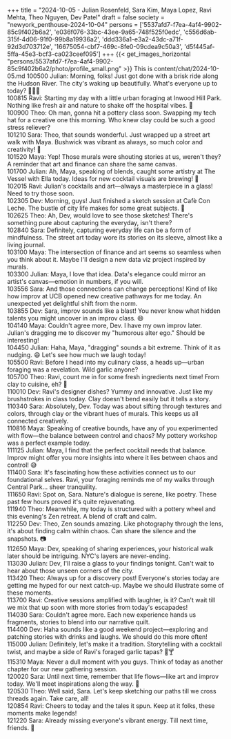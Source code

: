 +++
title = "2024-10-05 - Julian Rosenfeld, Sara Kim, Maya Lopez, Ravi Mehta, Theo Nguyen, Dev Patel"
draft = false
society = "newyork_penthouse-2024-10-04"
persons = ['5537afd7-f7ea-4af4-9902-85c9f402b6a2', 'e036f076-33bc-43ee-9a65-748f525f0edc', 'c556d6ab-315f-4d06-91f0-99b8a19936a2', 'ddd336a1-e3a2-43dc-a71f-92d3d703712e', '16675054-cbf7-469c-8fe0-09cdea9c50a3', 'd5f445af-5ffa-45e3-bcf3-ca023ceef095']
+++
{{< get_images_horizontal "persons/5537afd7-f7ea-4af4-9902-85c9f402b6a2/photo/profile_small.png" >}}
This is content/chat/2024-10-05.md
100500 Julian: Morning, folks! Just got done with a brisk ride along the Hudson River. The city's waking up beautifully. What's everyone up to today? 🚴‍♂️🌆  
100815 Ravi: Starting my day with a little urban foraging at Inwood Hill Park. Nothing like fresh air and nature to shake off the hospital vibes. 🍃  
100900 Theo: Oh man, gonna hit a pottery class soon. Swapping my tech hat for a creative one this morning. Who knew clay could be such a good stress reliever?  
101210 Sara: Theo, that sounds wonderful. Just wrapped up a street art walk with Maya. Bushwick was vibrant as always, so much color and creativity! 🎨  
101520 Maya: Yep! Those murals were shouting stories at us, weren't they? A reminder that art and finance can share the same canvas.  
101700 Julian: Ah, Maya, speaking of blends, caught some artistry at The Vessel with Ella today. Ideas for new cocktail visuals are brewing! 🥂  
102015 Ravi: Julian's cocktails and art—always a masterpiece in a glass! Need to try those soon.  
102305 Dev: Morning, guys! Just finished a sketch session at Cafè Con Leche. The bustle of city life makes for some great subjects. 📸  
102625 Theo: Ah, Dev, would love to see those sketches! There's something pure about capturing the everyday, isn't there?    
102840 Sara: Definitely, capturing everyday life can be a form of mindfulness. The street art today wore its stories on its sleeve, almost like a living journal.  
103100 Maya: The intersection of finance and art seems so seamless when you think about it. Maybe I'll design a new data viz project inspired by murals.  
103300 Julian: Maya, I love that idea. Data's elegance could mirror an artist's canvas—emotion in numbers, if you will.    
103556 Sara: And those connections can change perceptions! Kind of like how improv at UCB opened new creative pathways for me today. An unexpected yet delightful shift from the norm.  
103855 Dev: Sara, improv sounds like a blast! You never know what hidden talents you might uncover in an improv class. 😄  
104140 Maya: Couldn't agree more, Dev. I have my own improv later. Julian's dragging me to discover my "humorous alter ego." Should be interesting!  
104450 Julian: Haha, Maya, "dragging" sounds a bit extreme. Think of it as nudging. 😄 Let's see how much we laugh today!  
105500 Ravi: Before I head into my culinary class, a heads up—urban foraging was a revelation. Wild garlic anyone?  
105700 Theo: Ravi, count me in for some fresh ingredients next time! From clay to cuisine, eh? 🥘  
110010 Dev: Ravi's designer dishes? Yummy and innovative. Just like my brushstrokes in class today. Clay doesn't bend easily but it tells a story.  
110340 Sara: Absolutely, Dev. Today was about sifting through textures and colors, through clay or the vibrant hues of murals. This keeps us all connected creatively.  
110816 Maya: Speaking of creative bounds, have any of you experimented with flow—the balance between control and chaos? My pottery workshop was a perfect example today.  
111125 Julian: Maya, I find that the perfect cocktail needs that balance. Improv might offer you more insights into where it lies between chaos and control! 😅  
111400 Sara: It's fascinating how these activities connect us to our foundational selves. Ravi, your foraging reminds me of my walks through Central Park... sheer tranquility.  
111650 Ravi: Spot on, Sara. Nature's dialogue is serene, like poetry. These past few hours proved it's quite rejuvenating.  
111940 Theo: Meanwhile, my today is structured with a pottery wheel and this evening's Zen retreat. A blend of craft and calm.  
112250 Dev: Theo, Zen sounds amazing. Like photography through the lens, it's about finding calm within chaos. Can share the silence and the snapshots. 📷  
112650 Maya: Dev, speaking of sharing experiences, your historical walk later should be intriguing. NYC's layers are never-ending.  
113030 Julian: Dev, I'll raise a glass to your findings tonight. Can't wait to hear about those unseen corners of the city.  
113420 Theo: Always up for a discovery post! Everyone's stories today are getting me hyped for our next catch-up. Maybe we should illustrate some of these moments.  
113700 Ravi: Creative sessions amplified with laughter, is it? Can't wait till we mix that up soon with more stories from today's escapades!  
114030 Sara: Couldn't agree more. Each new experience hands us fragments, stories to blend into our narrative quilt.  
114400 Dev: Haha sounds like a good weekend project—exploring and patching stories with drinks and laughs. We should do this more often!  
115000 Julian: Definitely, let's make it a tradition. Storytelling with a cocktail twist, and maybe a side of Ravi's foraged garlic tapas? 🎨🍸  
115310 Maya: Never a dull moment with you guys. Think of today as another chapter for our new gathering session.   
120020 Sara: Until next time, remember that life flows—like art and improv today. We'll meet inspirations along the way. 🌟  
120530 Theo: Well said, Sara. Let's keep sketching our paths till we cross threads again. Take care, all!    
120854 Ravi: Cheers to today and the tales it spun. Keep at it folks, these moments make legends!   
121220 Sara: Already missing everyone's vibrant energy. Till next time, friends. 💫

